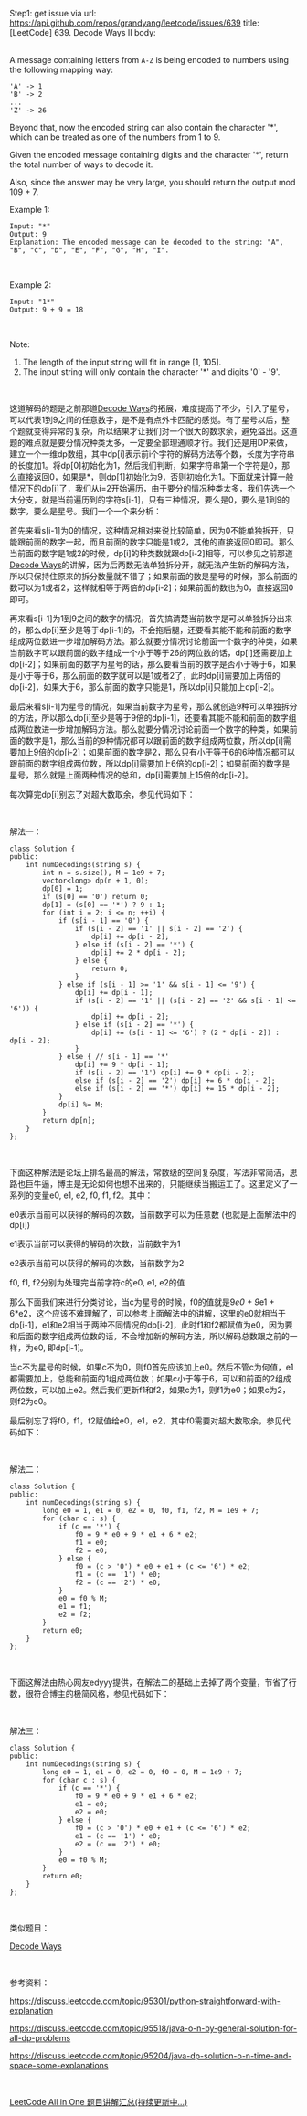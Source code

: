 Step1: get issue via url: https://api.github.com/repos/grandyang/leetcode/issues/639 
 title:[LeetCode] 639. Decode Ways II 
 body:  
  

A message containing letters from `A-Z` is being encoded to numbers using the following mapping way:
    
    
    'A' -> 1
    'B' -> 2
    ...
    'Z' -> 26
    

Beyond that, now the encoded string can also contain the character '*', which can be treated as one of the numbers from 1 to 9.

Given the encoded message containing digits and the character '*', return the total number of ways to decode it.

Also, since the answer may be very large, you should return the output mod 109 + 7.

Example 1:
    
    
    Input: "*"
    Output: 9
    Explanation: The encoded message can be decoded to the string: "A", "B", "C", "D", "E", "F", "G", "H", "I".
    

 

Example 2:
    
    
    Input: "1*"
    Output: 9 + 9 = 18
    

 

Note:

  1. The length of the input string will fit in range [1, 105].
  2. The input string will only contain the character '*' and digits '0' - '9'.



 

这道解码的题是之前那道[Decode Ways](http://www.cnblogs.com/grandyang/p/4313384.html)的拓展，难度提高了不少，引入了星号，可以代表1到9之间的任意数字，是不是有点外卡匹配的感觉。有了星号以后，整个题就变得异常的复杂，所以结果才让我们对一个很大的数求余，避免溢出。这道题的难点就是要分情况种类太多，一定要全部理通顺才行。我们还是用DP来做，建立一个一维dp数组，其中dp[i]表示前i个字符的解码方法等个数，长度为字符串的长度加1。将dp[0]初始化为1，然后我们判断，如果字符串第一个字符是0，那么直接返回0，如果是*，则dp[1]初始化为9，否则初始化为1。下面就来计算一般情况下的dp[i]了，我们从i=2开始遍历，由于要分的情况种类太多，我们先选一个大分支，就是当前遍历到的字符s[i-1]，只有三种情况，要么是0，要么是1到9的数字，要么是星号。我们一个一个来分析：

首先来看s[i-1]为0的情况，这种情况相对来说比较简单，因为0不能单独拆开，只能跟前面的数字一起，而且前面的数字只能是1或2，其他的直接返回0即可。那么当前面的数字是1或2的时候，dp[i]的种类数就跟dp[i-2]相等，可以参见之前那道[Decode Ways](http://www.cnblogs.com/grandyang/p/4313384.html)的讲解，因为后两数无法单独拆分开，就无法产生新的解码方法，所以只保持住原来的拆分数量就不错了；如果前面的数是星号的时候，那么前面的数可以为1或者2，这样就相等于两倍的dp[i-2]；如果前面的数也为0，直接返回0即可。

再来看s[i-1]为1到9之间的数字的情况，首先搞清楚当前数字是可以单独拆分出来的，那么dp[i]至少是等于dp[i-1]的，不会拖后腿，还要看其能不能和前面的数字组成两位数进一步增加解码方法。那么就要分情况讨论前面一个数字的种类，如果当前数字可以跟前面的数字组成一个小于等于26的两位数的话，dp[i]还需要加上dp[i-2]；如果前面的数字为星号的话，那么要看当前的数字是否小于等于6，如果是小于等于6，那么前面的数字就可以是1或者2了，此时dp[i]需要加上两倍的dp[i-2]，如果大于6，那么前面的数字只能是1，所以dp[i]只能加上dp[i-2]。

最后来看s[i-1]为星号的情况，如果当前数字为星号，那么就创造9种可以单独拆分的方法，所以那么dp[i]至少是等于9倍的dp[i-1]，还要看其能不能和前面的数字组成两位数进一步增加解码方法。那么就要分情况讨论前面一个数字的种类，如果前面的数字是1，那么当前的9种情况都可以跟前面的数字组成两位数，所以dp[i]需要加上9倍的dp[i-2]；如果前面的数字是2，那么只有小于等于6的6种情况都可以跟前面的数字组成两位数，所以dp[i]需要加上6倍的dp[i-2]；如果前面的数字是星号，那么就是上面两种情况的总和，dp[i]需要加上15倍的dp[i-2]。

每次算完dp[i]别忘了对超大数取余，参见代码如下：

 

解法一：
    
    
    class Solution {
    public:
        int numDecodings(string s) {
            int n = s.size(), M = 1e9 + 7;
            vector<long> dp(n + 1, 0);
            dp[0] = 1;
            if (s[0] == '0') return 0;
            dp[1] = (s[0] == '*') ? 9 : 1;
            for (int i = 2; i <= n; ++i) {
                if (s[i - 1] == '0') {
                    if (s[i - 2] == '1' || s[i - 2] == '2') {
                        dp[i] += dp[i - 2];
                    } else if (s[i - 2] == '*') {
                        dp[i] += 2 * dp[i - 2];
                    } else {
                        return 0;
                    }
                } else if (s[i - 1] >= '1' && s[i - 1] <= '9') {
                    dp[i] += dp[i - 1];
                    if (s[i - 2] == '1' || (s[i - 2] == '2' && s[i - 1] <= '6')) {
                        dp[i] += dp[i - 2];
                    } else if (s[i - 2] == '*') {
                        dp[i] += (s[i - 1] <= '6') ? (2 * dp[i - 2]) : dp[i - 2];
                    }
                } else { // s[i - 1] == '*'
                    dp[i] += 9 * dp[i - 1];
                    if (s[i - 2] == '1') dp[i] += 9 * dp[i - 2];
                    else if (s[i - 2] == '2') dp[i] += 6 * dp[i - 2];
                    else if (s[i - 2] == '*') dp[i] += 15 * dp[i - 2];
                }
                dp[i] %= M;
            }
            return dp[n];
        }
    };

 

下面这种解法是论坛上排名最高的解法，常数级的空间复杂度，写法非常简洁，思路也巨牛逼，博主是无论如何也想不出来的，只能继续当搬运工了。这里定义了一系列的变量e0, e1, e2, f0, f1, f2。其中：

e0表示当前可以获得的解码的次数，当前数字可以为任意数 (也就是上面解法中的dp[i])

e1表示当前可以获得的解码的次数，当前数字为1

e2表示当前可以获得的解码的次数，当前数字为2

f0, f1, f2分别为处理完当前字符c的e0, e1, e2的值

那么下面我们来进行分类讨论，当c为星号的时候，f0的值就是9*e0 + 9*e1 + 6*e2，这个应该不难理解了，可以参考上面解法中的讲解，这里的e0就相当于dp[i-1]，e1和e2相当于两种不同情况的dp[i-2]，此时f1和f2都赋值为e0，因为要和后面的数字组成两位数的话，不会增加新的解码方法，所以解码总数跟之前的一样，为e0, 即dp[i-1]。

当c不为星号的时候，如果c不为0，则f0首先应该加上e0。然后不管c为何值，e1都需要加上，总能和前面的1组成两位数；如果c小于等于6，可以和前面的2组成两位数，可以加上e2。然后我们更新f1和f2，如果c为1，则f1为e0；如果c为2，则f2为e0。

最后别忘了将f0，f1，f2赋值给e0，e1，e2，其中f0需要对超大数取余，参见代码如下：

 

解法二：
    
    
    class Solution {
    public:
        int numDecodings(string s) {
            long e0 = 1, e1 = 0, e2 = 0, f0, f1, f2, M = 1e9 + 7;
            for (char c : s) {
                if (c == '*') {
                    f0 = 9 * e0 + 9 * e1 + 6 * e2;
                    f1 = e0;
                    f2 = e0;
                } else {
                    f0 = (c > '0') * e0 + e1 + (c <= '6') * e2;
                    f1 = (c == '1') * e0;
                    f2 = (c == '2') * e0;
                }
                e0 = f0 % M;
                e1 = f1;
                e2 = f2;
            }
            return e0;
        }
    };

 

下面这解法由热心网友edyyy提供，在解法二的基础上去掉了两个变量，节省了行数，很符合博主的极简风格，参见代码如下：

 

解法三：
    
    
    class Solution {
    public:
        int numDecodings(string s) {
            long e0 = 1, e1 = 0, e2 = 0, f0 = 0, M = 1e9 + 7;
            for (char c : s) {
                if (c == '*') {
                    f0 = 9 * e0 + 9 * e1 + 6 * e2;
                    e1 = e0;
                    e2 = e0;
                } else {
                    f0 = (c > '0') * e0 + e1 + (c <= '6') * e2;
                    e1 = (c == '1') * e0;
                    e2 = (c == '2') * e0;
                }
                e0 = f0 % M;
            }
            return e0;
        }
    };

 

类似题目：

[Decode Ways](http://www.cnblogs.com/grandyang/p/4313384.html)

 

参考资料：

<https://discuss.leetcode.com/topic/95301/python-straightforward-with-explanation>

<https://discuss.leetcode.com/topic/95518/java-o-n-by-general-solution-for-all-dp-problems>

<https://discuss.leetcode.com/topic/95204/java-dp-solution-o-n-time-and-space-some-explanations>

 

[LeetCode All in One 题目讲解汇总(持续更新中...)](http://www.cnblogs.com/grandyang/p/4606334.html)

